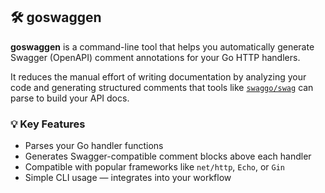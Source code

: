 ## 🛠️ goswaggen

**goswaggen** is a command-line tool that helps you automatically generate Swagger (OpenAPI) comment annotations for your Go HTTP handlers.

It reduces the manual effort of writing documentation by analyzing your code and generating structured comments that tools like [`swaggo/swag`](https://github.com/swaggo/swag) can parse to build your API docs.

### 💡 Key Features

- Parses your Go handler functions
- Generates Swagger-compatible comment blocks above each handler
- Compatible with popular frameworks like `net/http`, `Echo`, or `Gin`
- Simple CLI usage — integrates into your workflow
